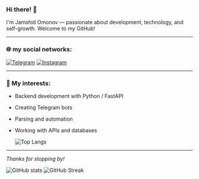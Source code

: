 ### Hi there! 👋

I'm Jamshid Omonov — passionate about development, technology, and self-growth. Welcome to my GitHub!

---

### 🌐 my social networks:

[![Telegram](https://img.shields.io/badge/Telegram-2CA5E0?style=for-the-badge&logo=telegram&logoColor=white)](https://t.me/jama_omonov)
[![Instagram](https://img.shields.io/badge/Instagram-E4405F?style=for-the-badge&logo=instagram&logoColor=white)](https://www.instagram.com/jama.omonov?igsh=MWJ1Y290azd3aGh5bg%3D%3D&utm_source=qr)

---

### 🚀 My interests:
- Backend development with Python / FastAPI
- Creating Telegram bots
- Parsing and automation
- Working with APIs and databases

  ![Top Langs](https://github-readme-stats.vercel.app/api/top-langs/?username=jamaomonov&layout=compact&theme=dark) 

---

_Thanks for stopping by!_


  ![GitHub stats](https://github-readme-stats.vercel.app/api?username=jamaomonov&show_icons=true&theme=dark) ![GitHub Streak](https://github-readme-streak-stats.herokuapp.com/?user=jamaomonov&theme=dark)



